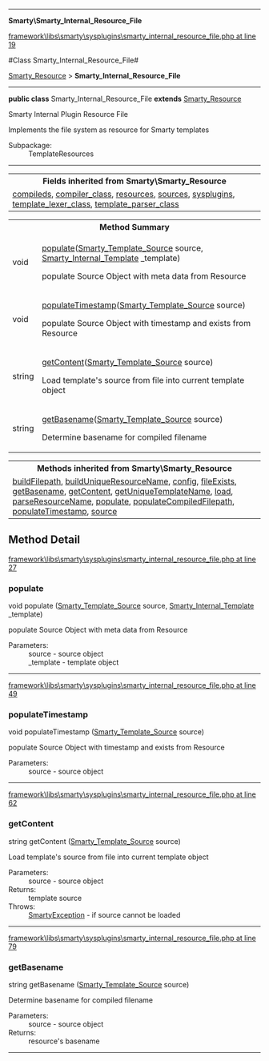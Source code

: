 

- - -

**Smarty\Smarty_Internal_Resource_File**


<a href="https://github.com/JeyDotC/Hirudo/blob/master/framework/libs/smarty/sysplugins/smarty_internal_resource_file.php#L19" target='_blank'>framework\libs\smarty\sysplugins\smarty_internal_resource_file.php at line 19</a>

#Class Smarty_Internal_Resource_File#

<a href="https://github.com/JeyDotC/Hirudo-docs/blob/master/Smarty/Smarty_Resource.md">Smarty_Resource</a>
 &gt; **Smarty_Internal_Resource_File**




- - -

<p><strong>public  class</strong> <span>Smarty_Internal_Resource_File</span>
<strong>extends</strong> <a href="https://github.com/JeyDotC/Hirudo-docs/blob/master/Smarty/Smarty_Resource.md">Smarty_Resource</a>

</p>

<div class="comment" id="overview_description"><p>Smarty Internal Plugin Resource File</p><p>Implements the file system as resource for Smarty templates</p></div>

<dl>
<dt>Subpackage:</dt>
<dd>TemplateResources</dd>
</dl>


<hr />

<table class="inherit">
<tr><th colspan="2">Fields inherited from Smarty\Smarty_Resource</th></tr>
<tr><td><a href="https://github.com/JeyDotC/Hirudo-docs/blob/master/Smarty/Smarty_Resource.md#compileds">compileds</a>, <a href="https://github.com/JeyDotC/Hirudo-docs/blob/master/Smarty/Smarty_Resource.md#compiler_class">compiler_class</a>, <a href="https://github.com/JeyDotC/Hirudo-docs/blob/master/Smarty/Smarty_Resource.md#resources">resources</a>, <a href="https://github.com/JeyDotC/Hirudo-docs/blob/master/Smarty/Smarty_Resource.md#sources">sources</a>, <a href="https://github.com/JeyDotC/Hirudo-docs/blob/master/Smarty/Smarty_Resource.md#sysplugins">sysplugins</a>, <a href="https://github.com/JeyDotC/Hirudo-docs/blob/master/Smarty/Smarty_Resource.md#template_lexer_class">template_lexer_class</a>, <a href="https://github.com/JeyDotC/Hirudo-docs/blob/master/Smarty/Smarty_Resource.md#template_parser_class">template_parser_class</a></td></tr></table>

<table id="summary_method">
<tr><th colspan="2">Method Summary</th></tr>
<tr>
<td><span class='k'></span> <span class='nx'>void</span></td>
<td class="description"><p class="name"><a href="#populate">populate</a>(<a href="https://github.com/JeyDotC/Hirudo-docs/blob/master/Smarty/Smarty_Template_Source.md">Smarty_Template_Source</a> source, <a href="https://github.com/JeyDotC/Hirudo-docs/blob/master/Smarty/Smarty_Internal_Template.md">Smarty_Internal_Template</a> _template)</p><p class="description">populate Source Object with meta data from Resource</p></td>
</tr>
<tr>
<td><span class='k'></span> <span class='nx'>void</span></td>
<td class="description"><p class="name"><a href="#populatetimestamp">populateTimestamp</a>(<a href="https://github.com/JeyDotC/Hirudo-docs/blob/master/Smarty/Smarty_Template_Source.md">Smarty_Template_Source</a> source)</p><p class="description">populate Source Object with timestamp and exists from Resource</p></td>
</tr>
<tr>
<td><span class='k'></span> <span class='nx'>string</span></td>
<td class="description"><p class="name"><a href="#getcontent">getContent</a>(<a href="https://github.com/JeyDotC/Hirudo-docs/blob/master/Smarty/Smarty_Template_Source.md">Smarty_Template_Source</a> source)</p><p class="description">Load template's source from file into current template object</p></td>
</tr>
<tr>
<td><span class='k'></span> <span class='nx'>string</span></td>
<td class="description"><p class="name"><a href="#getbasename">getBasename</a>(<a href="https://github.com/JeyDotC/Hirudo-docs/blob/master/Smarty/Smarty_Template_Source.md">Smarty_Template_Source</a> source)</p><p class="description">Determine basename for compiled filename</p></td>
</tr>
</table>

<table class="inherit">
<tr><th colspan="2">Methods inherited from Smarty\Smarty_Resource</th></tr>
<tr><td><a href="https://github.com/JeyDotC/Hirudo-docs/blob/master/Smarty/Smarty_Resource.md#buildfilepath">buildFilepath</a>, <a href="https://github.com/JeyDotC/Hirudo-docs/blob/master/Smarty/Smarty_Resource.md#builduniqueresourcename">buildUniqueResourceName</a>, <a href="https://github.com/JeyDotC/Hirudo-docs/blob/master/Smarty/Smarty_Resource.md#config">config</a>, <a href="https://github.com/JeyDotC/Hirudo-docs/blob/master/Smarty/Smarty_Resource.md#fileexists">fileExists</a>, <a href="https://github.com/JeyDotC/Hirudo-docs/blob/master/Smarty/Smarty_Resource.md#getbasename">getBasename</a>, <a href="https://github.com/JeyDotC/Hirudo-docs/blob/master/Smarty/Smarty_Resource.md#getcontent">getContent</a>, <a href="https://github.com/JeyDotC/Hirudo-docs/blob/master/Smarty/Smarty_Resource.md#getuniquetemplatename">getUniqueTemplateName</a>, <a href="https://github.com/JeyDotC/Hirudo-docs/blob/master/Smarty/Smarty_Resource.md#load">load</a>, <a href="https://github.com/JeyDotC/Hirudo-docs/blob/master/Smarty/Smarty_Resource.md#parseresourcename">parseResourceName</a>, <a href="https://github.com/JeyDotC/Hirudo-docs/blob/master/Smarty/Smarty_Resource.md#populate">populate</a>, <a href="https://github.com/JeyDotC/Hirudo-docs/blob/master/Smarty/Smarty_Resource.md#populatecompiledfilepath">populateCompiledFilepath</a>, <a href="https://github.com/JeyDotC/Hirudo-docs/blob/master/Smarty/Smarty_Resource.md#populatetimestamp">populateTimestamp</a>, <a href="https://github.com/JeyDotC/Hirudo-docs/blob/master/Smarty/Smarty_Resource.md#source">source</a></td></tr></table>

<h2 id="detail_method">Method Detail</h2>

<a href="https://github.com/JeyDotC/Hirudo/blob/master/framework/libs/smarty/sysplugins/smarty_internal_resource_file.php#L27" target='_blank'>framework\libs\smarty\sysplugins\smarty_internal_resource_file.php at line 27</a>

<h3 id="populate()">populate</h3>
<span class='k'></span> <span class='nx'>void</span> <span class='nf'>populate</span> (<a href="https://github.com/JeyDotC/Hirudo-docs/blob/master/Smarty/Smarty_Template_Source.md">Smarty_Template_Source</a> source, <a href="https://github.com/JeyDotC/Hirudo-docs/blob/master/Smarty/Smarty_Internal_Template.md">Smarty_Internal_Template</a> _template)

<div class="details">
<p>populate Source Object with meta data from Resource</p><dl>
<dt>Parameters:</dt>
<dd>source - source object</dd>
<dd>_template - template object</dd>
</dl>

</div>

- - -


<a href="https://github.com/JeyDotC/Hirudo/blob/master/framework/libs/smarty/sysplugins/smarty_internal_resource_file.php#L49" target='_blank'>framework\libs\smarty\sysplugins\smarty_internal_resource_file.php at line 49</a>

<h3 id="populateTimestamp()">populateTimestamp</h3>
<span class='k'></span> <span class='nx'>void</span> <span class='nf'>populateTimestamp</span> (<a href="https://github.com/JeyDotC/Hirudo-docs/blob/master/Smarty/Smarty_Template_Source.md">Smarty_Template_Source</a> source)

<div class="details">
<p>populate Source Object with timestamp and exists from Resource</p><dl>
<dt>Parameters:</dt>
<dd>source - source object</dd>
</dl>

</div>

- - -


<a href="https://github.com/JeyDotC/Hirudo/blob/master/framework/libs/smarty/sysplugins/smarty_internal_resource_file.php#L62" target='_blank'>framework\libs\smarty\sysplugins\smarty_internal_resource_file.php at line 62</a>

<h3 id="getContent()">getContent</h3>
<span class='k'></span> <span class='nx'>string</span> <span class='nf'>getContent</span> (<a href="https://github.com/JeyDotC/Hirudo-docs/blob/master/Smarty/Smarty_Template_Source.md">Smarty_Template_Source</a> source)

<div class="details">
<p>Load template's source from file into current template object</p><dl>
<dt>Parameters:</dt>
<dd>source - source object</dd>
<dt>Returns:</dt>
<dd>template source</dd>
<dt>Throws:</dt>
<dd><a href="../smarty/smartyexception.html">SmartyException</a> - if source cannot be loaded</dd>
</dl>

</div>

- - -


<a href="https://github.com/JeyDotC/Hirudo/blob/master/framework/libs/smarty/sysplugins/smarty_internal_resource_file.php#L79" target='_blank'>framework\libs\smarty\sysplugins\smarty_internal_resource_file.php at line 79</a>

<h3 id="getBasename()">getBasename</h3>
<span class='k'></span> <span class='nx'>string</span> <span class='nf'>getBasename</span> (<a href="https://github.com/JeyDotC/Hirudo-docs/blob/master/Smarty/Smarty_Template_Source.md">Smarty_Template_Source</a> source)

<div class="details">
<p>Determine basename for compiled filename</p><dl>
<dt>Parameters:</dt>
<dd>source - source object</dd>
<dt>Returns:</dt>
<dd>resource's basename</dd>
</dl>

</div>

- - -

